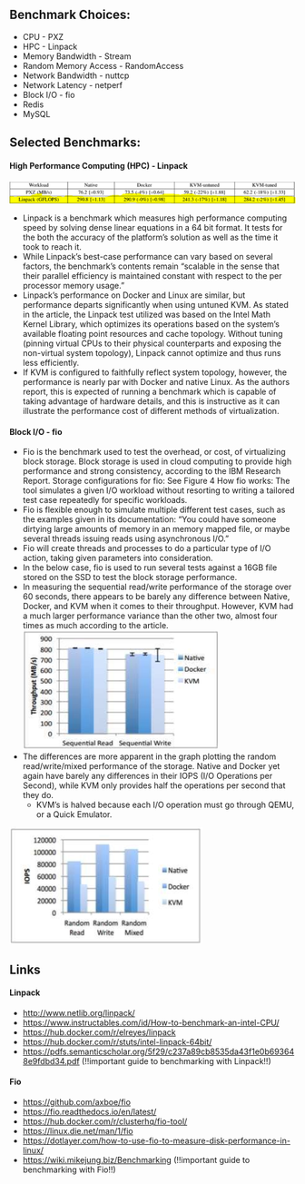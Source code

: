 ## Benchmark Choices:
* CPU - PXZ
* HPC - Linpack
* Memory Bandwidth - Stream
* Random Memory Access - RandomAccess
* Network Bandwidth - nuttcp
* Network Latency - netperf
* Block I/O - fio
* Redis
* MySQL

## Selected Benchmarks: 
#### High Performance Computing (HPC) - Linpack

![alt text](https://github.com/mackpenn/CSC496-TeamMackleMoore/blob/master/CC%20Pro%201.PNG "Graph 1")

* Linpack is a benchmark which measures high performance computing speed by solving dense linear equations in a 64 bit format. It tests for the both the accuracy of the platform’s solution as well as the time it took to reach it.
* While Linpack’s best-case performance can vary based on several factors, the benchmark’s contents remain “scalable in the sense that their parallel efficiency is maintained constant with respect to the per processor memory usage.”
* Linpack’s performance on Docker and Linux are similar, but performance departs significantly when using untuned KVM. As stated in the article, the Linpack test utilized was based on the Intel Math Kernel Library, which optimizes its operations based on the system’s available floating point resources and cache topology. Without tuning (pinning virtual CPUs to their physical counterparts and exposing the non-virtual system topology), Linpack cannot optimize and thus runs less efficiently.
* If KVM is configured to faithfully reflect system topology, however, the performance is nearly par with Docker and native Linux. As the authors report, this is expected of running a benchmark which is capable of taking advantage of hardware details, and this is instructive as it can illustrate the performance cost of different methods of virtualization.


#### Block I/O - fio
* Fio is the benchmark used to test the overhead, or cost, of virtualizing block storage. Block storage is used in cloud computing to provide high performance and strong consistency, according to the IBM Research Report.
Storage configurations for fio: See Figure 4
How fio works: The tool simulates a given I/O workload without resorting to writing a tailored test case repeatedly for specific workloads.
* Fio is flexible enough to simulate multiple different test cases, such as the examples given in its documentation: “You could have someone dirtying large amounts of memory in an memory mapped file, or maybe several threads issuing reads using asynchronous I/O.”
* Fio will create threads and processes to do a particular type of I/O action, taking given parameters into consideration.
* In the below case, fio is used to run several tests against a 16GB file stored on the SSD to test the block storage performance.
* In measuring the sequential read/write performance of the storage over 60 seconds, there appears to be barely any difference between Native, Docker, and KVM when it comes to their throughput. However, KVM had a much larger performance variance than the other two, almost four times as much according to the article.
![alt text](https://github.com/mackpenn/CSC496-TeamMackleMoore/blob/master/CC%20Pro%201%20(2).PNG "Graph 2")
* The differences are more apparent in the graph plotting the random read/write/mixed performance of the storage. Native and Docker yet again have barely any differences in their IOPS (I/O Operations per Second), while KVM only provides half the operations per second that they do.
    - KVM’s is halved because each I/O operation must go through QEMU, or  a Quick Emulator.
    
![alt text](https://github.com/mackpenn/CSC496-TeamMackleMoore/blob/master/CC%20Pro%201%20(3).PNG "Graph 3")


## Links

#### Linpack
* http://www.netlib.org/linpack/
* https://www.instructables.com/id/How-to-benchmark-an-intel-CPU/
* https://hub.docker.com/r/elreyes/linpack
* https://hub.docker.com/r/stuts/intel-linpack-64bit/
* https://pdfs.semanticscholar.org/5f29/c237a89cb8535da43f1e0b693648e9fdbd34.pdf (!!important guide to benchmarking with Linpack!!)


#### Fio
* https://github.com/axboe/fio
* https://fio.readthedocs.io/en/latest/
* https://hub.docker.com/r/clusterhq/fio-tool/
* https://linux.die.net/man/1/fio
* https://dotlayer.com/how-to-use-fio-to-measure-disk-performance-in-linux/
* https://wiki.mikejung.biz/Benchmarking (!!important guide to benchmarking with Fio!!)
